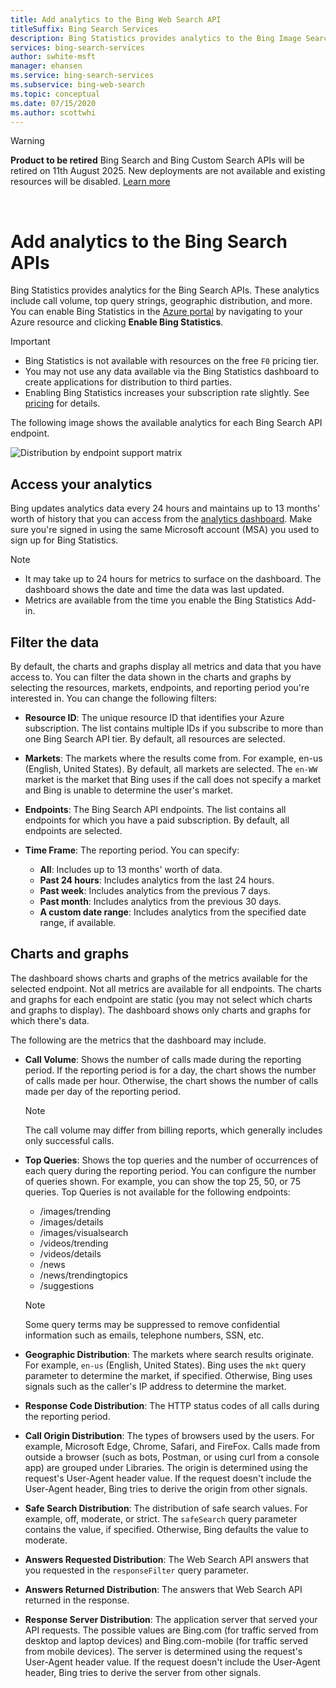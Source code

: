 ```yaml
---
title: Add analytics to the Bing Web Search API
titleSuffix: Bing Search Services
description: Bing Statistics provides analytics to the Bing Image Search API. Analytics include call volume, top query strings, geographic distribution, and more. 
services: bing-search-services
author: swhite-msft
manager: ehansen
ms.service: bing-search-services
ms.subservice: bing-web-search
ms.topic: conceptual
ms.date: 07/15/2020
ms.author: scottwhi
---
```

> [!WARNING] 
> **Product to be retired** Bing Search and Bing Custom Search APIs will be retired on 11th August 2025. 
> New deployments are not available and existing resources will be disabled. [Learn more](https://aka.ms/BingAPIsRetirement)
<br/>

# Add analytics to the Bing Search APIs

Bing Statistics provides analytics for the Bing Search APIs. These analytics include call volume, top query strings, geographic distribution, and more. You can enable Bing Statistics in the [Azure portal](https://ms.portal.azure.com) by navigating to your Azure resource and clicking **Enable Bing Statistics**.

> [!IMPORTANT]
> - Bing Statistics is not available with resources on the free `F0` pricing tier.
> - You may not use any data available via the Bing Statistics dashboard to create applications for distribution to third parties.
> - Enabling Bing Statistics increases your subscription rate slightly. See [pricing](https://aka.ms/bingstatisticspricing) for details.


The following image shows the available analytics for each Bing Search API endpoint.

![Distribution by endpoint support matrix](media/bing-statistics/bing-statistics-matrix.png)

## Access your analytics

Bing updates analytics data every 24 hours and maintains up to 13 months' worth of history that you can access from the [analytics dashboard](https://bingapistatistics.com). Make sure you're signed in using the same Microsoft account (MSA) you used to sign up for Bing Statistics.

> [!NOTE]  
> - It may take up to 24 hours for metrics to surface on the dashboard. The dashboard shows the date and time the data was last updated.  
> - Metrics are available from the time you enable the Bing Statistics Add-in.

## Filter the data

By default, the charts and graphs display all metrics and data that you have access to. You can filter the data shown in the charts and graphs by selecting the resources, markets, endpoints, and reporting period you're interested in. You can change the following filters:

- **Resource ID**: The unique resource ID that identifies your Azure subscription. The list contains multiple IDs if you subscribe to more than one Bing Search API tier. By default, all resources are selected.  
  
- **Markets**: The markets where the results come from. For example, en-us (English, United States). By default, all markets are selected. The `en-WW` market is the market that Bing uses if the call does not specify a market and Bing is unable to determine the user's market.  
  
- **Endpoints**: The Bing Search API endpoints. The list contains all endpoints for which you have a paid subscription. By default, all endpoints are selected.  

- **Time Frame**: The reporting period. You can specify:
  - **All**: Includes up to 13 months' worth of data.  
  - **Past 24 hours**: Includes analytics from the last 24 hours.  
  - **Past week**: Includes analytics from the previous 7 days.  
  - **Past month**: Includes analytics from the previous 30 days.  
  - **A custom date range**: Includes analytics from the specified date range, if available. 

## Charts and graphs

The dashboard shows charts and graphs of the metrics available for the selected endpoint. Not all metrics are available for all endpoints. The charts and graphs for each endpoint are static (you may not select which charts and graphs to display). The dashboard shows only charts and graphs for which there's data.

The following are the metrics that the dashboard may include.

- **Call Volume**: Shows the number of calls made during the reporting period. If the reporting period is for a day, the chart shows the number of calls made per hour. Otherwise, the chart shows the number of calls made per day of the reporting period.  
  
  > [!NOTE]
  > The call volume may differ from billing reports, which generally includes only successful calls.

- **Top Queries**: Shows the top queries and the number of occurrences of each query during the reporting period. You can configure the number of queries shown. For example, you can show the top 25, 50, or 75 queries. Top Queries is not available for the following endpoints:  

  - /images/trending
  - /images/details
  - /images/visualsearch
  - /videos/trending
  - /videos/details
  - /news
  - /news/trendingtopics
  - /suggestions  
  
  > [!NOTE]  
  > Some query terms may be suppressed to remove confidential information such as emails, telephone numbers, SSN, etc.

- **Geographic Distribution**: The markets where search results originate. For example, `en-us` (English, United States). Bing uses the `mkt` query parameter to determine the market, if specified. Otherwise, Bing uses signals such as the caller's IP address to determine the market.

- **Response Code Distribution**: The HTTP status codes of all calls during the reporting period.

- **Call Origin Distribution**: The types of browsers used by the users. For example, Microsoft Edge, Chrome, Safari, and FireFox. Calls made from outside a browser (such as bots, Postman, or using curl from a console app) are grouped under Libraries. The origin is determined using the request's User-Agent header value. If the request doesn't include the User-Agent header, Bing tries to derive the origin from other signals.  

- **Safe Search Distribution**: The distribution of safe search values. For example, off, moderate, or strict. The `safeSearch` query parameter contains the value, if specified. Otherwise, Bing defaults the value to moderate.  

- **Answers Requested Distribution**: The Web Search API answers that you requested in the `responseFilter` query parameter.  

- **Answers Returned Distribution**: The answers that Web Search API returned in the response.

- **Response Server Distribution**: The application server that served your API requests. The possible values are Bing.com (for traffic served from desktop and laptop devices) and Bing.com-mobile (for traffic served from mobile devices). The server is determined using the request's User-Agent header value. If the request doesn't include the User-Agent header, Bing tries to derive the server from other signals.

